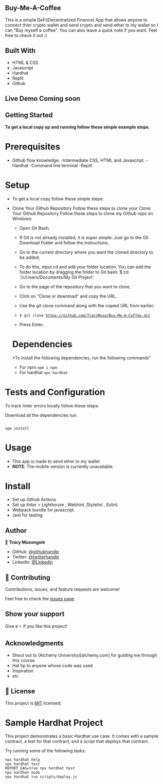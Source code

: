 ## Buy-Me-A-Coffee
This is a simple DeFi(Decentralized Finance) App that allows anyone to connect thier crypto wallet and send crypto and send ether to  my wallet so I can "Buy myself a coffee". You can also leave a quick note if you want. Feel free to check it out :)


## Built With

- HTML & CSS
- Javascript
- Hardhat
- Replit
- Github

## Live Demo Coming soon


## Getting Started

**To get a local copy up and running follow these simple example steps.**

# Prerequisites

- Github flow knowledge. -Intermediate CSS, HTML and Javascript. -Hardhat -Command line terminal -Replit

# Setup 
- To get a local copy follow these simple steps:

- Clone Your Github Repository Follow these steps to clone your Clone Your Github Repository Follow these steps to clone my Github repo on Windows:

   - Open Git Bash;

   - If Git is not already installed, it is super simple. Just go to the Git Download Folder and follow the instructions.

   - Go to the current directory where you want the cloned directory to be added;

   - To do this, input cd and add your folder location. You can add the folder location by dragging the folder to Git bash.
    $ cd '/c/Users/Documents/My Git Project'

    - Go to the page of the repository that you want to clone.

    - Click on “Clone or download” and copy the URL.

    - Use the git clone command along with the copied URL from earlier;

    - <code>$ git clone https://github.com/TracyMuso/Buy-Me-A-Coffee.git</code>

   - Press Enter;

   # Dependencies
   *To install the following dependencies, run the following commands"
   - For npm `npm i npm`
   - For hardhat `npx hardhat`

# Tests and Configuration

To track linter errors locally follow these steps:

Download all the dependencies run:

<code>
npm install
</code>

# Usage
- This app is made to send ether to my wallet 
- **NOTE**: The mobile version is currently unavailable.

# Install
- Set up Github Actions
- Set up linter > Lighthouse , Webhint ,Stylelint , Eslint.
- Webpack bundle for javascript.
- Jest for  testing

## Author

👤 **Tracy Musongole**

- GitHub: [@githubhandle](https://github.com/TracyMuso)
- Twitter: [@twitterhandle](https://twitter.com/tracy_muso)
- LinkedIn: [@LinkedIn](https://linkedin.com/in/tracy-muso)


## 🤝 Contributing
Contributions, issues, and feature requests are welcome!


Feel free to check the [issues page](https://github.com/TracyMuso/Buy-Me-A-Coffee/issues).

## Show your support

Give a ⭐️ if you like this project!

## Acknowledgments

- Shout out to (Alchemy University)[alchemy.com] for guiding me through this course
- Hat tip to anyone whose code was used
- Inspiration
- etc

## 📝 License

This project is [MIT](./LICENSE) licensed.



# Sample Hardhat Project

This project demonstrates a basic Hardhat use case. It comes with a sample contract, a test for that contract, and a script that deploys that contract.

Try running some of the following tasks:

```shell
npx hardhat help
npx hardhat test
REPORT_GAS=true npx hardhat test
npx hardhat node
npx hardhat run scripts/deploy.js
```

